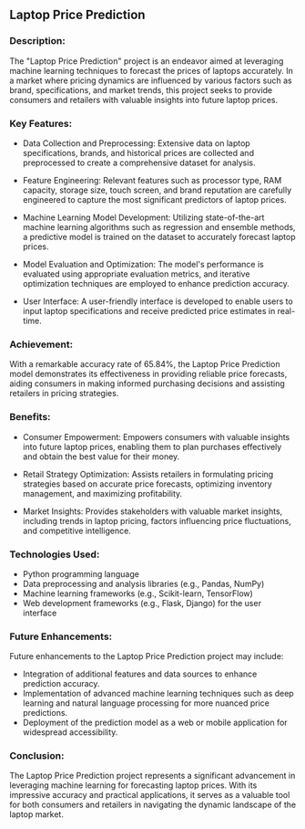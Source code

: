 ## Laptop Price Prediction

### Description:

The "Laptop Price Prediction" project is an endeavor aimed at leveraging machine learning techniques to forecast the prices of laptops accurately. In a market where pricing dynamics are influenced by various factors such as brand, specifications, and market trends, this project seeks to provide consumers and retailers with valuable insights into future laptop prices.

### Key Features:

* Data Collection and Preprocessing: Extensive data on laptop specifications, brands, and historical prices are collected and preprocessed to create a comprehensive dataset for analysis.

* Feature Engineering: Relevant features such as processor type, RAM capacity, storage size, touch screen, and brand reputation are carefully engineered to capture the most significant predictors of laptop prices.

* Machine Learning Model Development: Utilizing state-of-the-art machine learning algorithms such as regression and ensemble methods, a predictive model is trained on the dataset to accurately forecast laptop prices.

* Model Evaluation and Optimization: The model's performance is evaluated using appropriate evaluation metrics, and iterative optimization techniques are employed to enhance prediction accuracy.

* User Interface: A user-friendly interface is developed to enable users to input laptop specifications and receive predicted price estimates in real-time.

### Achievement:

With a remarkable accuracy rate of 65.84%, the Laptop Price Prediction model demonstrates its effectiveness in providing reliable price forecasts, aiding consumers in making informed purchasing decisions and assisting retailers in pricing strategies.

### Benefits:

* Consumer Empowerment: Empowers consumers with valuable insights into future laptop prices, enabling them to plan purchases effectively and obtain the best value for their money.

* Retail Strategy Optimization: Assists retailers in formulating pricing strategies based on accurate price forecasts, optimizing inventory management, and maximizing profitability.

* Market Insights: Provides stakeholders with valuable market insights, including trends in laptop pricing, factors influencing price fluctuations, and competitive intelligence.

### Technologies Used:

* Python programming language
* Data preprocessing and analysis libraries (e.g., Pandas, NumPy)
* Machine learning frameworks (e.g., Scikit-learn, TensorFlow)
* Web development frameworks (e.g., Flask, Django) for the user interface

### Future Enhancements:

Future enhancements to the Laptop Price Prediction project may include:

* Integration of additional features and data sources to enhance prediction accuracy.
* Implementation of advanced machine learning techniques such as deep learning and natural language processing for more nuanced price predictions.
* Deployment of the prediction model as a web or mobile application for widespread accessibility.

### Conclusion:

The Laptop Price Prediction project represents a significant advancement in leveraging machine learning for forecasting laptop prices. With its impressive accuracy and practical applications, it serves as a valuable tool for both consumers and retailers in navigating the dynamic landscape of the laptop market.
